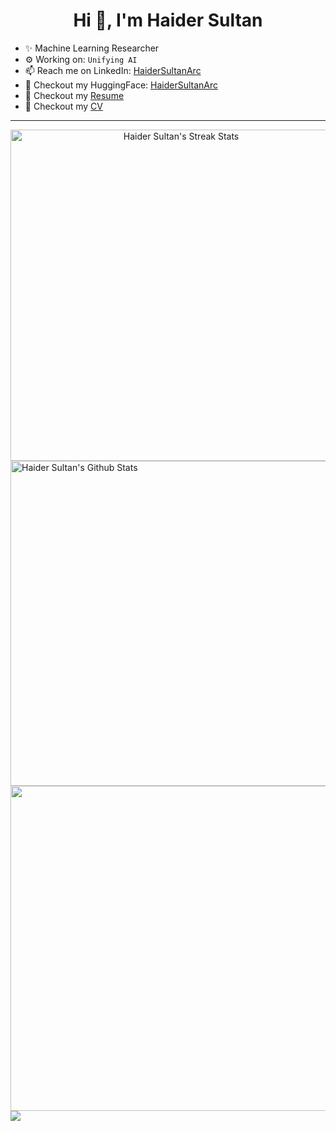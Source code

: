 <head>
    <meta charset="utf-8">
    <meta name="viewport" content="width=device-width, initial-scale=1">
    <meta name="description" content="Haider Sultan's GitHub Profile">
    <meta name="keywords" content="Haider Sultan, Haider, Sultan, HaiderSultanArc">
    <meta name="author" content="Haider Sultan">
</head>

<h1 align='center'>Hi 👋, I'm Haider Sultan</h1>

- ✨ Machine Learning Researcher
- ⚙️ Working on: `Unifying AI`
  <!-- - 🌱 Currently Learning `` -->
- 📫 Reach me on LinkedIn: [HaiderSultanArc](https://www.linkedin.com/in/haidersultanarc/)
- 🤗 Checkout my HuggingFace: [HaiderSultanArc](https://huggingface.co/HaiderSultanArc)
- 📝 Checkout my [Resume](https://drive.google.com/file/d/1vgtZQ5rHCqDMDcuZweE5sp3lKUyvCEyU/view?usp=share_link)
- 📑 Checkout my [CV](https://drive.google.com/file/d/16tTdCV5Gais_4noMgQRgBbqjjAz_g6DG/view?usp=share_link)
<!-- - 👨‍💻 Checkout my [Website](https://haidersultanarc-hs.web.app/) -->


--------------------------------------------------------------------------------------------------------

<div align="center">
    <img alt="Haider Sultan's Streak Stats" src="https://hs-github-streak-stats.vercel.app?user=haidersultanarc&theme=tokyonight_duo&bg_color=0d1117&show_icons=true&hide_border=true" width='530px' />
</div>


<img alt="Haider Sultan's Github Stats" src="https://hs-github-stats.vercel.app/api?username=HaiderSultanArc&theme=tokyonight&bg_color=00000000&show_icons=true&hide_border=true&count_private=true&include_all_commits=true&hide=stars&rank_icon=github&show=prs_merged,prs_merged_percentage" width='520px' />
<!-- Additional stats that can go in "show" are reviews,discussions_started,discussions_answered, -->


<img src="https://hs-github-stats.vercel.app/api/top-langs/?&username=HaiderSultanArc&&custom_title=Programming%20Languages&theme=tokyonight&bg_color=00000000&show_icons=true&hide_border=true&layout=compact&card_width=490&exclude_repo=AcademicProjects,Courses,Clones&langs_count=5&hide=cmake,html,css,scss,tex" width='520px' />

<img src="https://hs-github-stats.vercel.app/api/wakatime?username=HaiderSultanArc&custom_title=Main%20Language%20Experience&theme=tokyonight&bg_color=00000000&show_icons=true&hide_progress=true&hide_border=true&langs_count=1&hide=yaml,json,markdown,bash,scss,git%20config,HTML,XML,CSS,toml,objective-c,MySQL,ezhil,git,other,text,csv,ini,reStructuredText,GDScript" />


<!-- --------------------------------------------------------------------------------------------------------

    
</br>
    <img src="https://github-profile-trophy.vercel.app/?username=haidersultanarc&rank=-C,-B,-?&theme=algolia&no-bg=true&no-frame=true&column=3&margin-w=80" alt="haidersultanarc" />
</div> -->

<!--
--------------------------------------------------------------------------------------------------------


<table align="center">
    <tr></tr>
    <tr>
        <th align='center' width='100px' rowspan="4">
            <p align='center'>Artificial Intelligence</p>
        </th>
    </tr>
    <tr>
        <td align='center' width='150px' height='65px'>
            <img alt="Python" height="40px" src="https://vectorlogo.zone/logos/python/python-icon.svg" />
        </td>
        <td align='center' width='150px' height='65px'>
            <img alt="C++" height="40px" src="https://upload.wikimedia.org/wikipedia/commons/1/18/ISO_C%2B%2B_Logo.svg" />
        </td>
        <td align='center' width='150px' height='65px'>
            <img alt="TensorFlow" height="40px" src="https://www.vectorlogo.zone/logos/tensorflow/tensorflow-icon.svg" />
        </td>
        <td align='center' width='150px' height='65px'>
            <img alt="PyTorch" height="40px" src="https://www.vectorlogo.zone/logos/pytorch/pytorch-icon.svg" />
    </tr>
    <tr></tr>
    <tr>
        <td align='center' width='150px' height='65px'>
            <img alt="Keras" height="40px" src="https://upload.wikimedia.org/wikipedia/commons/a/ae/Keras_logo.svg" />
        </td>
        <td align='center' width='150px' height='65px'>
            <img alt="Pandas" height="40px" src="https://upload.wikimedia.org/wikipedia/commons/e/ed/Pandas_logo.svg" />
        </td>
        <td align='center' width='150px' height='65px'>
            <img alt="Numpy" height="40px" src="https://www.vectorlogo.zone/logos/numpy/numpy-ar21.svg" />
        </td>
        <td align='center' width='150px' height='65px'>
            <img alt="Scikit-Learn" height="40px" src="https://upload.wikimedia.org/wikipedia/commons/0/05/Scikit_learn_logo_small.svg" />
        </td>
    </tr>
    <tr height='20px'></tr>
    <tr></tr>
    <tr>
        <th align='center' width='100px' rowspan='4'>
            <p align='center'>Cloud Computing</p>
        </th>
    </tr>
    <tr>
        <td align='center' width='150px' height='65px'>
            <img alt="GCP" height="40px" src="https://www.vectorlogo.zone/logos/google_cloud/google_cloud-icon.svg" />
        </td>
        <td align='center' width='150px' height='65px'>
            <img alt="AWS" height="40px" src="https://upload.wikimedia.org/wikipedia/commons/9/93/Amazon_Web_Services_Logo.svg" />
        </td>
        <td align='center' width='150px' height='65px'>
            <img alt="Azure" height="40px" src="https://www.vectorlogo.zone/logos/microsoft_azure/microsoft_azure-icon.svg" />
        </td>
        <td align='center' width='150px' height='65px'>
            <img alt="Docker" height="40px" src="https://www.vectorlogo.zone/logos/docker/docker-official.svg" />
        </td>
    </tr>
    <tr></tr>
    <tr>
        <td align='center' width='150px' height='65px'>
            <img alt="Kubernetes" height="40px" src="https://www.vectorlogo.zone/logos/kubernetes/kubernetes-icon.svg" />
        </td>
        <td align='center' width='150px' height='65px'>
            <img alt="Redis" height="40px" src="https://www.vectorlogo.zone/logos/redis/redis-icon.svg" />
        </td>
        <td align='center' width='150px' height='65px'>
            <img alt="Snowflake" height="40px" src="https://upload.wikimedia.org/wikipedia/commons/f/ff/Snowflake_Logo.svg" />
        </td>
        <td align='center' width='150px' height='65px'>
            <img alt="BigQuery" height="40px" src="https://www.vectorlogo.zone/logos/google_bigquery/google_bigquery-ar21.svg" />
        </td>
    </tr>
    <tr height='20px'></tr>
    <tr></tr>
    <tr>
        <th align='center' width='100px' rowspan='4'>
            <p align='center'>Backend Development</p>
        </th>
    </tr>
    <tr>
        <td align='center' width='150px' height='65px'>
            <img alt="Django" height="40px" src="https://www.vectorlogo.zone/logos/djangoproject/djangoproject-ar21.svg" />
        </td>
        <td align='center' width='150px' height='65px'>
            <img alt="FastAPI" height="40px" src="https://svgarchive.com/wp-content/uploads/fastapi-1.svg" />
        </td>
        <td align='center' width='150px' height='65px'>
            <img alt="Neo4j" height="40px" src="https://www.vectorlogo.zone/logos/neo4j/neo4j-icon.svg" />
        </td>
        <td align='center' width='150px' height='65px'>
            <img alt="GraphQL" height="40px" src="https://www.vectorlogo.zone/logos/graphql/graphql-icon.svg" />
        </td>
    </tr>
    <tr></tr>
    <tr>
        <td align='center' width='150px' height='65px'>
            <img alt="MySQL" height="40px" src="https://www.vectorlogo.zone/logos/mysql/mysql-official.svg" />
        </td>
        <td align='center' width='150px' height='65px'>
            <img alt="PostgreSQL" height="40px" src="https://www.vectorlogo.zone/logos/postgresql/postgresql-icon.svg" />
        </td>
        <td align='center' width='150px' height='65px'>
            <img alt="MongoDB" height="40px" src="https://www.vectorlogo.zone/logos/mongodb/mongodb-icon.svg" />
        </td>
        <td align='center' width='150px' height='65px'>
            <img alt="DynamoDB" height="40px" src="https://upload.wikimedia.org/wikipedia/commons/f/fd/DynamoDB.png" />
        </td>
    </tr>
</table>
-->
